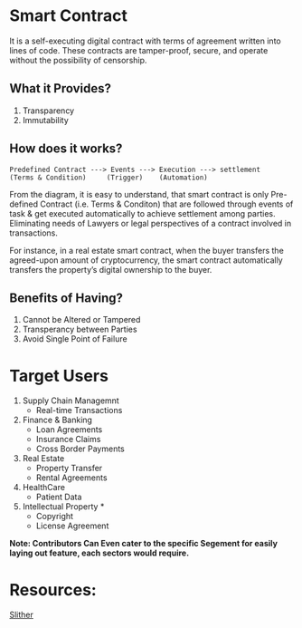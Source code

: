 # Smart Contract

It is a self-executing digital contract with terms of agreement written into lines of code. These contracts are tamper-proof, secure, and operate without the possibility of censorship. 

## What it Provides?
1. Transparency 
2. Immutability

## How does it works?

	Predefined Contract ---> Events ---> Execution ---> settlement
	(Terms & Condition)     (Trigger)    (Automation)    

From the diagram, it is easy to understand, that smart contract is only Pre-defined Contract (i.e. Terms & Conditon) that are followed through events of task & get executed automatically to achieve settlement among parties. Eliminating needs of Lawyers or legal perspectives of a contract involved in transactions.

For instance, in a real estate smart contract, when the buyer transfers the agreed-upon amount of cryptocurrency, the smart contract automatically transfers the property’s digital ownership to the buyer.

## Benefits of Having? 
1. Cannot be Altered or Tampered 
2. Transperancy between Parties 
3. Avoid Single Point of Failure

# Target Users
1. Supply Chain Managemnt 
	+ Real-time Transactions
2. Finance & Banking
	+ Loan Agreements
	+ Insurance Claims
	+ Cross Border Payments 
3. Real Estate 
	+ Property Transfer
	+ Rental Agreements
4. HealthCare
	+ Patient Data
5. Intellectual Property *
	+ Copyright 
	+ License Agreement 

**Note: Contributors Can Even cater to the specific Segement for easily laying out feature, each sectors would require.**

# Resources: 
[Slither](https://github.com/crytic/slither?tab=readme-ov-file)

